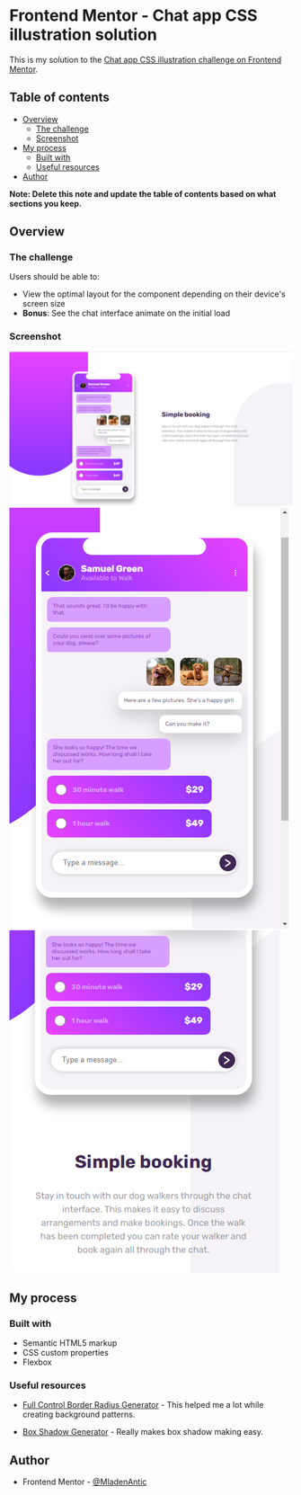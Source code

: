 # Frontend Mentor - Chat app CSS illustration solution

This is my solution to the [Chat app CSS illustration challenge on Frontend Mentor](https://www.frontendmentor.io/challenges/chat-app-css-illustration-O5auMkFqY). 

## Table of contents

- [Overview](#overview)
  - [The challenge](#the-challenge)
  - [Screenshot](#screenshot)
- [My process](#my-process)
  - [Built with](#built-with)
  - [Useful resources](#useful-resources)
- [Author](#author)

**Note: Delete this note and update the table of contents based on what sections you keep.**

## Overview

### The challenge

Users should be able to:

- View the optimal layout for the component depending on their device's screen size
- **Bonus**: See the chat interface animate on the initial load

### Screenshot

![](./screenshot_desktop.png)
![](./screenshot_mobile1.png)
![](./screenshot_mobile2.png)

## My process

### Built with

- Semantic HTML5 markup
- CSS custom properties
- Flexbox

### Useful resources

- [Full Control Border Radius Generator](https://www.dailytoolz.com/fancy-border-radius-generator/full-control-8-points.php) - This helped me a lot while creating background patterns.

- [Box Shadow Generator](https://www.cssmatic.com/box-shadow) - Really makes box shadow making easy.

## Author

- Frontend Mentor - [@MladenAntic](https://www.frontendmentor.io/profile/MladenAntic)
